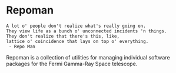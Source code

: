 # Repoman

    A lot o' people don't realize what's really going on.
    They view life as a bunch o' unconnected incidents 'n things.
    They don't realize that there's this, like,
    lattice o' coincidence that lays on top o' everything.
     - Repo Man

Repoman is a collection of utilities for managing
individual software packages for the Fermi Gamma-Ray
Space telescope.
